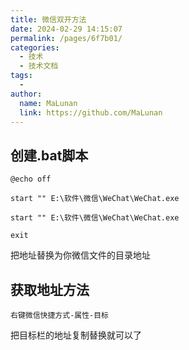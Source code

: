 ```yaml
---
title: 微信双开方法
date: 2024-02-29 14:15:07
permalink: /pages/6f7b01/
categories:
  - 技术
  - 技术文档
tags:
  - 
author: 
  name: MaLunan
  link: https://github.com/MaLunan
---
```


## 创建.bat脚本

```
@echo off

start "" E:\软件\微信\WeChat\WeChat.exe

start "" E:\软件\微信\WeChat\WeChat.exe

exit

```
把地址替换为你微信文件的目录地址  

## 获取地址方法 

 `右键微信快捷方式-属性-目标`  
   
 把目标栏的地址复制替换就可以了